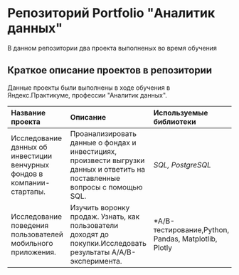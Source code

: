 # Репозиторий Portfolio  "Аналитик данных"

В данном репозитории два проекта выполненых во время обучения

## Краткое описание проектов в репозитории

Данные проекты были выполнены в ходе обучения в Яндекс.Практикуме, профессии "Аналитик данных".

| Название проекта | Описание | Используемые библиотеки | 
| :---------------------- | :---------------------- | :---------------------- |
| Исследование данных об инвестиции венчурных фондов в компании-стартапы.| Проанализировать данные о фондах и инвестициях, произвести выгрузки данных и ответить на поставленные вопросы с помощью SQL.| *SQL, PostgreSQL* |
|Исследование поведения пользователей мобильного приложения.|Изучить воронку продаж. Узнать, как пользователи доходят до покупки.Исследовать результаты A/A/B-эксперимента.|*A/B-тестирование,Python, Pandas, Matplotlib, Plotly|